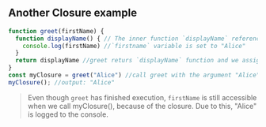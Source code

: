 ## Another Closure example

```js 
function greet(firstName) {
  function displayName() { // The inner function `displayName` references `firstName`
    console.log(firstName) //`firstname` variable is set to "Alice"
  }
  return displayName //greet returs `displayName` function and we assign it to myClosure
}
const myClosure = greet("Alice") //call greet with the argument "Alice"
myClosure(); //output: "Alice"
```

> Even though `greet` has finished execution, `firstName` is still accessible when we call myClosure(), because of the closure. Due to this, "Alice" is logged to the console. 